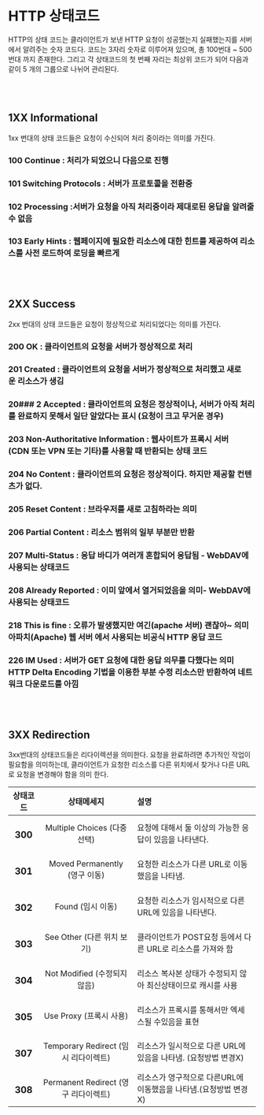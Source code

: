 # HTTP 상태코드 

HTTP의 상태 코드는 클라이언트가 보낸 HTTP 요청이 성공했는지 실패했는지를 서버에서 알려주는 숫자 코드다. 
코드는 3자리 숫자로 이루어져 있으며, 총 100번대 ~ 500번대 까지 존재한다. 그리고 각 상태코드의 첫 번째 자리는 최상위 코드가 되어 다음과 같이 5 개의 그룹으로 나뉘어 관리된다.

<br />
<br />

## 1XX Informational
1xx 번대의 상태 코드들은 요청이 수신되어 처리 중이라는 의미를 가진다.

### 100 Continue : 처리가 되었으니 다음으로 진행


### 101 Switching Protocols : 서버가 프로토콜을 전환중


### 102 Processing :서버가 요청을 아직 처리중이라 제대로된 응답을 알려줄수 없음


### 103 Early Hints : 웹페이지에 필요한 리소스에 대한 힌트를 제공하여 리소스를 사전 로드하여 로딩을 빠르게


<br />
<br />

## 2XX Success
2xx 번대의 상태 코드들은 요청이 정상적으로 처리되었다는 의미를 가진다.

### 200 OK : 클라이언트의 요청을 서버가 정상적으로 처리


### 201 Created : 클라이언트의 요청을 서버가 정상적으로 처리했고 새로운 리소스가 생김


### 20### 2 Accepted : 클라이언트의 요청은 정상적이나, 서버가 아직 처리를 완료하지 못해서 일단 알았다는 표시 (요청이 크고 무거운 경우)


### 203 Non-Authoritative Information : 웹사이트가 프록시 서버(CDN 또는 VPN 또는 기타)를 사용할 때 반환되는 상태 코드


### 204 No Content : 클라이언트의 요청은 정상적이다. 하지만 제공할 컨텐츠가 없다.


### 205 Reset Content : 브라우저를 새로 고침하라는 의미


### 206 Partial Content : 리소스 범위의 일부 부분만 반환


### 207 Multi-Status : 응답 바디가 여러개 혼합되어 응답됨 - WebDAV에 사용되는 상태코드


### 208 Already Reported : 이미 앞에서 열거되었음을 의미- WebDAV에 사용되는 상태코드


### 218 This is fine : 오류가 발생했지만 여긴(apache 서버) 괜찮아~ 의미아파치(Apache) 웹 서버 에서 사용되는 비공식 HTTP 응답 코드


### 226 IM Used : 서버가 GET 요청에 대한 응답 의무를 다했다는 의미HTTP Delta Encoding 기법을 이용한 부분 수정 리소스만 반환하여 네트워크 다운로드를 아낌

<br />
<br />

## 3XX Redirection 


3xx번대의 상태코드들은 리다이렉션을 의미한다. 요청을 완료하려면 추가적인 작업이 필요함을 의미하는데, 클라이언트가 요청한 리소스를 다른 위치에서 찾거나 다른 URL로 요청을 변경해야 함을 의미 한다.

|상태코드|상태메세지|설명|
|:-----:|:-----:|:-----|
|<h3>300</h3>|Multiple Choices (다중 선택)|요청에 대해서 둘 이상의 가능한 응답이 있음을 나타낸다.|
|<h3>301</h3>|Moved Permanently (영구 이동)|요청한 리소스가 다른 URL로 이동했음을 나타냄.|
|<h3>302</h3>|Found (임시 이동)|요청한 리소스가 임시적으로 다른URL에 있음을 나타낸다.|
|<h3>303</h3>|See Other (다른 위치 보기)|클라이언트가 POST요청 등에서 다른 URL로 리소스를 가져와 함|
|<h3>304</h3>|Not Modified (수정되지 않음)|리소스 복사본 상태가 수정되지 않아 최신상태이므로 캐시를 사용|
|<h3>305</h3>|Use Proxy (프록시 사용)|리소스가 프록시를 통해서만 엑세스될 수있음을 표현|
|<h3>307</h3>|Temporary Redirect (임시 리다이렉트)|리소스가 일시적으로 다른 URL에 있음을 나타냄. (요청방법 변경X)|
|<h3>308</h3>|Permanent Redirect (영구 리다이렉트)|리소스가 영구적으로 다른URL에 이동했음을 나타냄.(요청방법 변경X)|


